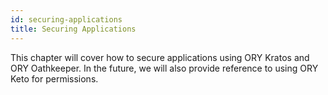 ```yaml
---
id: securing-applications
title: Securing Applications
---
```


This chapter will cover how to secure applications using ORY Kratos and ORY Oathkeeper. In the future, we will also provide
reference to using ORY Keto for permissions.
